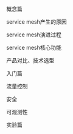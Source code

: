 概念篇

service mesh产生的原因

service mesh演进过程

service mesh核心功能

产品对比、技术选型



入门篇

流量控制

安全

可观测性



实验篇

